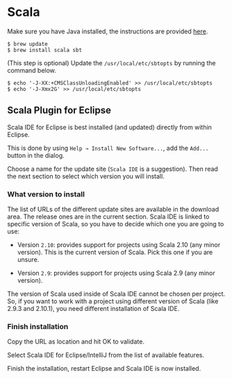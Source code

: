 # Scala

Make sure you have Java installed, the instructions are provided [here](/mac-setup/Java/README.html).

    $ brew update
    $ brew install scala sbt

(This step is optional) Update the `/usr/local/etc/sbtopts` by running the command below.

    $ echo '-J-XX:+CMSClassUnloadingEnabled' >> /usr/local/etc/sbtopts
    $ echo '-J-Xmx2G' >> /usr/local/etc/sbtopts

## Scala Plugin for Eclipse

Scala IDE for Eclipse is best installed (and updated) directly from within Eclipse.

This is done by using `Help → Install New Software...`, add the `Add...` button in the dialog.

Choose a name for the update site (`Scala IDE` is a suggestion). Then read the next section to select which version you will install.

### What version to install

The list of URLs of the different update sites are available in the download area. The release ones are in the current section. Scala IDE is linked to specific version of Scala, so you have to decide which one you are going to use:

- Version `2.10`: provides support for projects using Scala 2.10 (any minor version). This is the current version of Scala. Pick this one if you are unsure.

- Version `2.9`: provides support for projects using Scala 2.9 (any minor version).

The version of Scala used inside of Scala IDE cannot be chosen per project. So, if you want to work with a project using different version of Scala (like 2.9.3 and 2.10.1), you need different installation of Scala IDE.

### Finish installation

Copy the URL as location and hit OK to validate.

Select Scala IDE for Eclipse/IntelliJ from the list of available features.

Finish the installation, restart Eclipse and Scala IDE is now installed.
